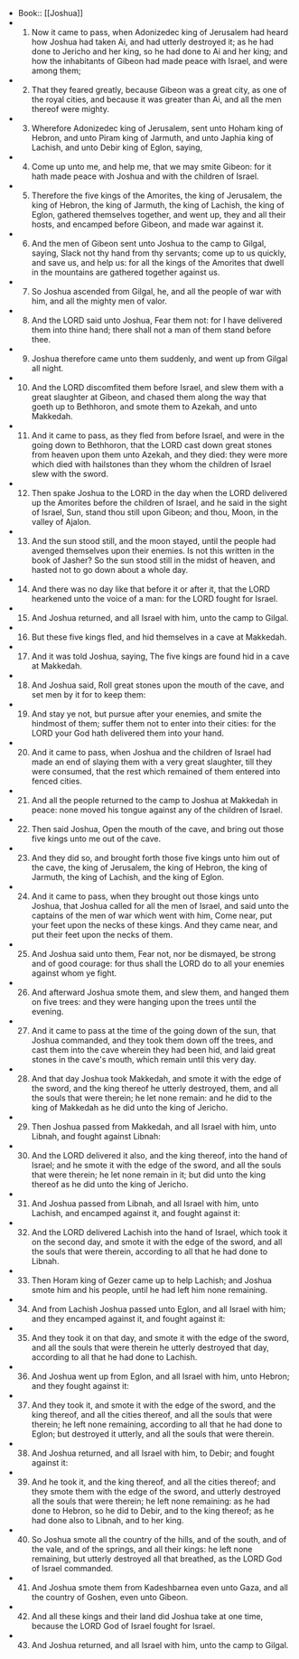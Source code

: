 - Book:: [[Joshua]]
- 1. Now it came to pass, when Adonizedec king of Jerusalem had heard how Joshua had taken Ai, and had utterly destroyed it; as he had done to Jericho and her king, so he had done to Ai and her king; and how the inhabitants of Gibeon had made peace with Israel, and were among them;
- 2. That they feared greatly, because Gibeon was a great city, as one of the royal cities, and because it was greater than Ai, and all the men thereof were mighty.
- 3. Wherefore Adonizedec king of Jerusalem, sent unto Hoham king of Hebron, and unto Piram king of Jarmuth, and unto Japhia king of Lachish, and unto Debir king of Eglon, saying,
- 4. Come up unto me, and help me, that we may smite Gibeon: for it hath made peace with Joshua and with the children of Israel.
- 5. Therefore the five kings of the Amorites, the king of Jerusalem, the king of Hebron, the king of Jarmuth, the king of Lachish, the king of Eglon, gathered themselves together, and went up, they and all their hosts, and encamped before Gibeon, and made war against it.
- 6. And the men of Gibeon sent unto Joshua to the camp to Gilgal, saying, Slack not thy hand from thy servants; come up to us quickly, and save us, and help us: for all the kings of the Amorites that dwell in the mountains are gathered together against us.
- 7. So Joshua ascended from Gilgal, he, and all the people of war with him, and all the mighty men of valor.
- 8. And the LORD said unto Joshua, Fear them not: for I have delivered them into thine hand; there shall not a man of them stand before thee.
- 9. Joshua therefore came unto them suddenly, and went up from Gilgal all night.
- 10. And the LORD discomfited them before Israel, and slew them with a great slaughter at Gibeon, and chased them along the way that goeth up to Bethhoron, and smote them to Azekah, and unto Makkedah.
- 11. And it came to pass, as they fled from before Israel, and were in the going down to Bethhoron, that the LORD cast down great stones from heaven upon them unto Azekah, and they died: they were more which died with hailstones than they whom the children of Israel slew with the sword.
- 12. Then spake Joshua to the LORD in the day when the LORD delivered up the Amorites before the children of Israel, and he said in the sight of Israel, Sun, stand thou still upon Gibeon; and thou, Moon, in the valley of Ajalon.
- 13. And the sun stood still, and the moon stayed, until the people had avenged themselves upon their enemies. Is not this written in the book of Jasher? So the sun stood still in the midst of heaven, and hasted not to go down about a whole day.
- 14. And there was no day like that before it or after it, that the LORD hearkened unto the voice of a man: for the LORD fought for Israel.
- 15. And Joshua returned, and all Israel with him, unto the camp to Gilgal.
- 16. But these five kings fled, and hid themselves in a cave at Makkedah.
- 17. And it was told Joshua, saying, The five kings are found hid in a cave at Makkedah.
- 18. And Joshua said, Roll great stones upon the mouth of the cave, and set men by it for to keep them:
- 19. And stay ye not, but pursue after your enemies, and smite the hindmost of them; suffer them not to enter into their cities: for the LORD your God hath delivered them into your hand.
- 20. And it came to pass, when Joshua and the children of Israel had made an end of slaying them with a very great slaughter, till they were consumed, that the rest which remained of them entered into fenced cities.
- 21. And all the people returned to the camp to Joshua at Makkedah in peace: none moved his tongue against any of the children of Israel.
- 22. Then said Joshua, Open the mouth of the cave, and bring out those five kings unto me out of the cave.
- 23. And they did so, and brought forth those five kings unto him out of the cave, the king of Jerusalem, the king of Hebron, the king of Jarmuth, the king of Lachish, and the king of Eglon.
- 24. And it came to pass, when they brought out those kings unto Joshua, that Joshua called for all the men of Israel, and said unto the captains of the men of war which went with him, Come near, put your feet upon the necks of these kings. And they came near, and put their feet upon the necks of them.
- 25. And Joshua said unto them, Fear not, nor be dismayed, be strong and of good courage: for thus shall the LORD do to all your enemies against whom ye fight.
- 26. And afterward Joshua smote them, and slew them, and hanged them on five trees: and they were hanging upon the trees until the evening.
- 27. And it came to pass at the time of the going down of the sun, that Joshua commanded, and they took them down off the trees, and cast them into the cave wherein they had been hid, and laid great stones in the cave's mouth, which remain until this very day.
- 28. And that day Joshua took Makkedah, and smote it with the edge of the sword, and the king thereof he utterly destroyed, them, and all the souls that were therein; he let none remain: and he did to the king of Makkedah as he did unto the king of Jericho.
- 29. Then Joshua passed from Makkedah, and all Israel with him, unto Libnah, and fought against Libnah:
- 30. And the LORD delivered it also, and the king thereof, into the hand of Israel; and he smote it with the edge of the sword, and all the souls that were therein; he let none remain in it; but did unto the king thereof as he did unto the king of Jericho.
- 31. And Joshua passed from Libnah, and all Israel with him, unto Lachish, and encamped against it, and fought against it:
- 32. And the LORD delivered Lachish into the hand of Israel, which took it on the second day, and smote it with the edge of the sword, and all the souls that were therein, according to all that he had done to Libnah.
- 33. Then Horam king of Gezer came up to help Lachish; and Joshua smote him and his people, until he had left him none remaining.
- 34. And from Lachish Joshua passed unto Eglon, and all Israel with him; and they encamped against it, and fought against it:
- 35. And they took it on that day, and smote it with the edge of the sword, and all the souls that were therein he utterly destroyed that day, according to all that he had done to Lachish.
- 36. And Joshua went up from Eglon, and all Israel with him, unto Hebron; and they fought against it:
- 37. And they took it, and smote it with the edge of the sword, and the king thereof, and all the cities thereof, and all the souls that were therein; he left none remaining, according to all that he had done to Eglon; but destroyed it utterly, and all the souls that were therein.
- 38. And Joshua returned, and all Israel with him, to Debir; and fought against it:
- 39. And he took it, and the king thereof, and all the cities thereof; and they smote them with the edge of the sword, and utterly destroyed all the souls that were therein; he left none remaining: as he had done to Hebron, so he did to Debir, and to the king thereof; as he had done also to Libnah, and to her king.
- 40. So Joshua smote all the country of the hills, and of the south, and of the vale, and of the springs, and all their kings: he left none remaining, but utterly destroyed all that breathed, as the LORD God of Israel commanded.
- 41. And Joshua smote them from Kadeshbarnea even unto Gaza, and all the country of Goshen, even unto Gibeon.
- 42. And all these kings and their land did Joshua take at one time, because the LORD God of Israel fought for Israel.
- 43. And Joshua returned, and all Israel with him, unto the camp to Gilgal.
